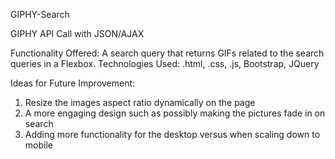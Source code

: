 GIPHY-Search

GIPHY API Call with JSON/AJAX

Functionality Offered: A search query that returns GIFs related to the search queries in a Flexbox.
Technologies Used: .html, .css, .js, Bootstrap, JQuery

Ideas for Future Improvement:
1. Resize the images aspect ratio dynamically on the page  
2. A more engaging design such as possibly making the pictures fade in on search
3. Adding more functionality for the desktop versus when scaling down to mobile

